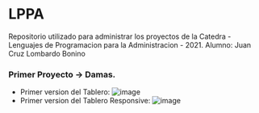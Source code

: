 # LPPA
Repositorio utilizado para administrar los proyectos de la Catedra - Lenguajes de Programacion para la Administracion - 2021.
Alumno: Juan Cruz Lombardo Bonino

### Primer Proyecto -> Damas.

- Primer version del Tablero: ![image](https://user-images.githubusercontent.com/24545141/115163292-b9e44380-a07e-11eb-82fa-c36e5737b84e.png)
- Primer version del Tablero Responsive: ![image](https://user-images.githubusercontent.com/24545141/115163322-df714d00-a07e-11eb-8acb-989945606975.png)
